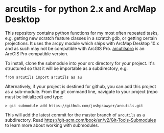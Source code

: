 # arcutils - for python 2.x and ArcMap Desktop

This repository contains python functions for my most often repeated tasks, e.g. getting new scratch feature classes in a scratch gdb, or getting certain projections. It uses the arcpy module which ships with ArcMap Desktop 10.x and as such may not be compatible with ArcGIS Pro. [arcutilspro](https://github.com/joshpsawyer/arcutilspro) is an ArcGIS Pro compatible version.

To install, clone the submodule into your src directory for your project. It's structured so that it will be importable as a subdirectory, e.g.

```
from arcutils import arcutils as au
```
Alternatively, if your project is destined for github, you can add this project as a sub-module. From the git command line, navigate to your project (repo must be initialized) and type:

```
> git submodule add https://github.com/joshpsawyer/arcutils.git
```

This will add the latest commit for the master branch of `arcutils` as a subdirectory. Read https://git-scm.com/book/en/v2/Git-Tools-Submodules to learn more about working with submodules.
